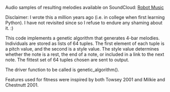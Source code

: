 
Audio samples of resulting melodies available on SoundCloud: 
[Robot Music](https://soundcloud.com/aprilmayplay/sets/computer-generated)



Disclaimer: I wrote this a million years ago (i.e. in college when first learning Python). I have not revisited since so I refuse to endure any shaming about it. :)

This code implements a genetic algorithm that generates
4-bar melodies.  Individuals are stored as lists of 64 tuples.  The
first element of each tuple is a pitch value, and the second is a
style value.  The style value determines whether the note is a
rest, the end of a note, or included in a link to the next note.  The
fittest set of 64 tuples chosen are sent to output.

The driver function to be called is genetic_algorithm().

Features used for fitness were inspired by both
Towsey 2001 and Milkie and Chestnutt 2001.
